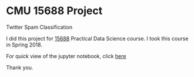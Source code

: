 # CMU 15688 Project

Twitter Spam Classification



I did this project for <a target="_blank" href="http://www.datasciencecourse.org/">15688</a> Practical Data Science course. 
I took this course in Spring 2018.

For quick view of the jupyter notebook, click <a target="_blank" href="https://nbviewer.jupyter.org/github/sathwikcm/CMU-15688-Project/blob/master/Twitter%20Spam%20Classification%20Notebook.ipynb">here</a> 

Thank you.

